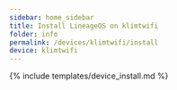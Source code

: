```yaml
---
sidebar: home_sidebar
title: Install LineageOS on klimtwifi
folder: info
permalink: /devices/klimtwifi/install
device: klimtwifi
---
```

{% include templates/device_install.md %}